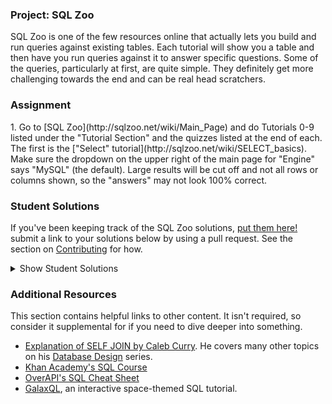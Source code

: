 ### Project: SQL Zoo

SQL Zoo is one of the few resources online that actually lets you build and run queries against existing tables.  Each tutorial will show you a table and then have you run queries against it to answer specific questions.  Some of the queries, particularly at first, are quite simple.  They definitely get more challenging towards the end and can be real head scratchers.

### Assignment

<div class="lesson-content__panel" markdown="1">
  1. Go to [SQL Zoo](http://sqlzoo.net/wiki/Main_Page) and do Tutorials 0-9 listed under the "Tutorial Section" and the quizzes listed at the end of each.  The first is the ["Select" tutorial](http://sqlzoo.net/wiki/SELECT_basics).  Make sure the dropdown on the upper right of the main page for "Engine" says "MySQL" (the default).  Large results will be cut off and not all rows or columns shown, so the "answers" may not look 100% correct.
</div>

### Student Solutions
If you've been keeping track of the SQL Zoo solutions, [put them here!](https://github.com/TheOdinProject/curriculum/blob/master/databases/project_databases.md) submit a link to your solutions below by using a pull request. See the section on [Contributing](http://github.com/TheOdinProject/curriculum/blob/master/contributing.md) for how.

<details markdown="block">
  <summary> Show Student Solutions </summary>

* Add your solution below this line!
* [Haroon Abdulrazaq's Solution](https://github.com/Haroonabdulrazaq/SQLZOO)
* [jithin's Solution](https://github.com/jithindasad/sql_zoo_challenge)
* [jodokusquack's Solution](https://github.com/jodokusquack/sql-zoo-challenge)
* [Bertil's solution](https://github.com/bertil291utn/sql-zoo-database)
* [Mikael's Solution](https://mikearaya.github.io/sql-zoo-challenge)
* [Andres Ruiz's Solution](https://github.com/Andrsrz/sql-zoo)
* [Olugbade Olalekan's Solution](https://github.com/gbadesimple/project_sql_zoo)
* [Robin's Solution](https://github.com/CoolGlasses/SQL-Zoo)
* [Chau Nguyen's Solution](https://github.com/VanQuishi/SQL-Zoo)
* [David Tan's Solution](https://github.com/davecmd/SQL-Zoo-Solutions)
* [Jose Salvador's Solution](https://github.com/Jsalvadorpp/SQL-Zoo)
* [Sherman's Solution](https://github.com/shermansjliu/sql-zoo)
* [Martinez's Santiago Solution](https://github.com/samart333/SQLZOO-project.git)
* [Kevin Vuong's Solution](https://github.com/fffear/the_odin_project_sql)
* [Braxton Lemmon's Solution](https://github.com/braxtonlemmon/SQL_Zoo)
* [Henry Naoto Ishiyama's Solution](https://github.com/TheDemonGuard/TheOdinProject/tree/master/Projects/Databases/SQLZoo)
* [Rudi Boshoff's solution](https://github.com/RudiBoshoff/SQL_ZOO)
* [LCDonadio's solution](https://github.com/LCDonadio/odin_project_sql)
* [Learnsometing's solution](https://github.com/learnsometing/Odin_SQL_project)
* [Bojo's solution](https://github.com/BojoZahariev/Project_SQL)
* [Simon Tharby's solution](https://github.com/jinjagit/sql_practice)
* [N00bG1rl's Solution](https://github.com/N00bG1rl/sql)
* [svpat1's Solution](https://github.com/svpat1/Project_sql_zoo/blob/master/README.md)
* [Diana's Solution](https://github.com/dianastanciu/sql_zoo/blob/master/README.md)
* [Mohamed Elattar's Solution](https://github.com/mohamed-elattar/sql_zoo_tutorials/blob/master/sql_zoo_tutorials.sql)
* [Malaika's Solution](https://github.com/malaikaMI/Project_SQL_Zoo)
* [Rey's Solution](https://github.com/Rey810/SQL)
* [Dennis Cope's Solution](https://github.com/coped/sqlzoo-tutorial)
* [Max Garber's Solution](https://github.com/bubblebooy/miscellaneous-exercises/blob/master/SQL_zoo_solutions.sql)
* [Jon Yoo's Solution](https://github.com/jonyoowa/sql_zoo_examples/blob/master/sqlzoo.sql)
* [Javier Machin's Solution](https://github.com/Javier-Machin/SQL-exercises/blob/master/SQLzoo.sql)
* [Raiko's Solution](https://github.com/Cypher0/sql_zoo)
* [Kasey Z's solution](https://github.com/kasey-z/sql_zoo)
* [Jonathan Yiv's solution](https://github.com/JonathanYiv/sqlzoo)
* [Clayton Sweeten's solution](https://github.com/cjsweeten101/sql_zoo)
* [Nikolay Dyulgerov's solution](https://github.com/NicolayD/sql-zoo)
* [mindovermiles262's Solutions](https://github.com/mindovermiles262/SQLZoo)
* [holdercp's solution](https://github.com/holdercp/sql-zoo)
* [nmac's solution](https://github.com/nmacawile/SQLZOO)
* [ToTenMilan's](https://github.com/ToTenMilan/the_odin_project/blob/master/rails/sql/sqlzoo.md)
* [MichaelMagnoli's solution](https://github.com/MichaelMagnoli/Web-Dev-Projects/tree/master/The%20Odin%20Project/Ruby%20on%20Rails/SQL%20Zoo)
* [Donald's solution](https://github.com/donaldali/odin-rails/tree/master/project_sql)
* [Dominik Stodolny's solution](https://github.com/dstodolny/sql_zoo)
* [Trump's solution](https://github.com/trump812/sql_tutorial)
* [Kevin Mulhern's solution](https://github.com/KevinMulhern/sql_and_databases)
* [Tomislav Mikulin's solution](https://github.com/MrKindle85/SQLZOO)
* [dchen71's solution](https://github.com/dchen71/the_odin_project/tree/master/Rails/SQLZOO)
* [Alex Chen's solution](https://github.com/Chenzilla/SQL_Zoo)
* [Dan Hoying's solution](https://github.com/danhoying/sql_and_databases)
* [Radi Totev's solution](https://github.com/raditotev/sqlzoo-solutions)
* [Scott Bobbitt's solution](https://github.com/sco-bo/sql_zoo)
* [Max Gallant's solution](https://github.com/mcgalcode/SQLZoo)
* [James Brooks's solution](https://github.com/jhbrooks/sql-zoo)
* [Sander Schepens's solution](https://github.com/schepens83/theodinproject.com/tree/master/rails/project5--sqlzoo.net)
* [Arthur Vieira's solution](https://github.com/arthur-vieira/sqlzoo)
* [Fabricio Carrara's solution](https://github.com/fcarrara/sql_zoo)
* [codyloyd's solution](https://github.com/codyloyd/sqlzoo-solutions/blob/master/SQLZOO_solutions.md)
* [Shala Qweghen's solution](https://github.com/ShalaQweghen/project_sql)
* [Jiazhi Guo's solution](https://github.com/jerrykuo7727/sql_zoo)
* [DV's solution](https://github.com/dvislearning/sql_zoo)
* [at0micr3d's solution](https://github.com/at0micr3d/sql-zoo)
* [Tom Westerhout's solution](https://github.com/Westw00d/SQL-Zoo)
* [Luján Fernaud's solution](https://github.com/lujanfernaud/sqlzoo)
* [Hana Klingova's solution](https://github.com/hanny21/sql_zoo_solutions)
* [HSaad's solution](https://github.com/HSaad/sql-zoo)
* [Agon's solution](https://github.com/AgonIdrizi/SQL_Zoo/blob/master/README.md)
* [Felipe Parreira's solution](https://github.com/FelipeParreira/TheOdinProject/blob/master/databases/SQL_zoo_project.sql)
* [Betul Sahin's solution](https://github.com/betulsahin87/My-SQLZoo-Solutions)
* [Victor Jin's Solution](https://github.com/Viktorjin/SQL-Project-1.-SQL-Zoo)
* [Tommy's Solution](https://github.com/hoangtommy/sqlzoo)
* [bchalman's Solution](https://github.com/bchalman/sql-zoo/blob/master/sql_zoo_tutorials.sql)
* [Slaven K's solution](https://github.com/Everdrought/sql-zoo-projects)
* [Jake's solution](https://github.com/jakercates/SQL-Practice)
* [Chris A's solution](https://github.com/SoftwareDevPro/SQLZoo)
* [Forison's solution](https://github.com/Forison/sql_practice)
* [precious udegbue's solution](https://github.com/evabanegacom/SEQUEL)
* [Sergej Jurchenko's solution](https://github.com/Sergyurch/SQLZoo)
* [unheavenlycreature's solution](https://github.com/unheavenlycreature/sqlzoo)
* [Sanyogita's solution](https://github.com/SanyogitaPandit/sql/blob/master/sql_zoo.sql)
* [CodingCop's solution](https://github.com/cleve703/sqlZoo)
* [Hyperturing's solution](https://github.com/hyperturing/SQLZoo/tree/master/SQLZoo)

</details>

### Additional Resources
This section contains helpful links to other content. It isn't required, so consider it supplemental for if you need to dive deeper into something.

* [Explanation of SELF JOIN by Caleb Curry](https://www.youtube.com/watch?v=W0p8KP0o8g4). He covers many other topics on his [Database Design](https://www.youtube.com/watch?v=e7Pr1VgPK4w&list=PL_c9BZzLwBRK0Pc28IdvPQizD2mJlgoID) series.
* [Khan Academy's SQL Course](https://www.khanacademy.org/computing/computer-programming/sql)
* [OverAPI's SQL Cheat Sheet](http://overapi.com/mysql)
* [GalaxQL](http://sol.gfxile.net/galaxql.html), an interactive space-themed SQL tutorial.
